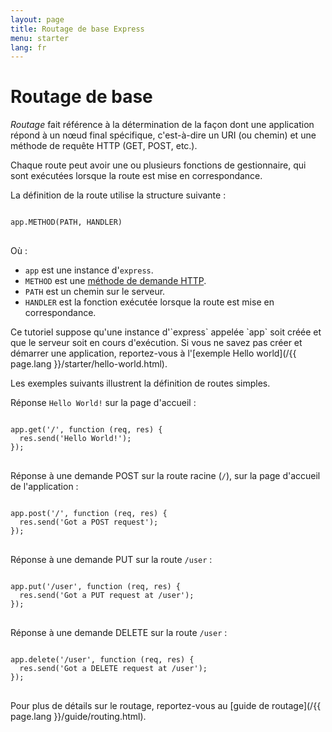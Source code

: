 ```yaml
---
layout: page
title: Routage de base Express
menu: starter
lang: fr
---
```


# Routage de base

_Routage_ fait référence à la détermination de la façon dont une application répond à un
nœud final spécifique, c'est-à-dire un URI (ou chemin) et une méthode de requête HTTP (GET, POST, etc.).

Chaque route peut avoir une ou plusieurs fonctions de gestionnaire, qui sont exécutées lorsque la route est mise en correspondance.

La définition de la route utilise la structure suivante :

<pre>
<code class="language-javascript" translate="no">
app.METHOD(PATH, HANDLER)
</code>
</pre>

Où :

- `app` est une instance d'`express`.
- `METHOD` est une [méthode de demande HTTP](http://en.wikipedia.org/wiki/Hypertext_Transfer_Protocol).
- `PATH` est un chemin sur le serveur.
- `HANDLER` est la fonction exécutée lorsque la route est mise en correspondance.

<div class="doc-box doc-notice" markdown="1">
Ce tutoriel suppose qu'une instance d'`express` appelée `app` soit créée et que le serveur soit en cours d'exécution.
Si vous ne savez pas créer et démarrer une application, reportez-vous à l'[exemple Hello world](/{{ page.lang }}/starter/hello-world.html).
</div>

Les exemples suivants illustrent la définition de routes simples.

Réponse `Hello World!` sur la page d'accueil :

<pre>
<code class="language-javascript" translate="no">
app.get('/', function (req, res) {
  res.send('Hello World!');
});
</code>
</pre>

Réponse à une demande POST sur la route racine (`/`), sur la page d'accueil de l'application :

<pre>
<code class="language-javascript" translate="no">
app.post('/', function (req, res) {
  res.send('Got a POST request');
});
</code>
</pre>

Réponse à une demande PUT sur la route `/user` :

<pre>
<code class="language-javascript" translate="no">
app.put('/user', function (req, res) {
  res.send('Got a PUT request at /user');
});
</code>
</pre>

Réponse à une demande DELETE sur la route `/user` :

<pre>
<code class="language-javascript" translate="no">
app.delete('/user', function (req, res) {
  res.send('Got a DELETE request at /user');
});
</code>
</pre>

Pour plus de détails sur le routage, reportez-vous au [guide de routage](/{{ page.lang }}/guide/routing.html).
